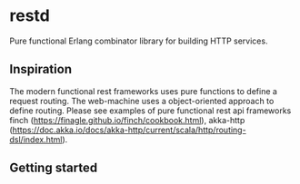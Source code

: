 # restd

Pure functional Erlang combinator library for building HTTP services.

## Inspiration


The modern functional rest frameworks uses pure functions to define a request routing. The web-machine uses a object-oriented approach to define routing. Please see examples of pure functional rest api frameworks finch (https://finagle.github.io/finch/cookbook.html), akka-http (https://doc.akka.io/docs/akka-http/current/scala/http/routing-dsl/index.html).


## Getting started



